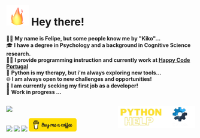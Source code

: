 
# <img alt="img" height="55" width="60" src="https://raw.githubusercontent.com/beckerfelipee/ImagesDB/main/Misc/fire.gif"> Hey there! 

🙋‍♂️ **My name is Felipe, but some people know me by "Kiko"...** <br>
🎓 **I have a degree in Psychology and a background in Cognitive Science research.** <br>
👨‍💻 **I provide programming instruction and currently work at [Happy Code Portugal](https://www.happycode.pt/)** <br>
🐍 **Python is my therapy, but i'm always exploring new tools...** <br>
🌐 **I am always open to new challenges and opportunities!** <br>
🌱 **I am currently seeking my first job as a developer!** <br>
🚀 **Work in progress ...** <br>

##

 <a href="https://beckerfelipee.github.io/GPTool-LandingPage/">
  <img align="right" alt="Gptool" height="60" width="80" src="https://raw.githubusercontent.com/beckerfelipee/ImagesDB/main/GPTool/GPToolLogo1.gif">
</a>
 <a href="https://cdn.discordapp.com/attachments/896421524200914954/1195015972772401192/Python_Help.pdf?ex=65b2745a&is=659fff5a&hm=044a9ba974a5642c0d7eda75435c11a4e1c2636831a38a9ce5d7b0789df57750&">
  <img align="right" alt="Python-help" height="60" src="https://raw.githubusercontent.com/beckerfelipee/ImagesDB/main/PythonHelp/PythonHelp.png">
</a>
<p align="left"> <img src="https://skillicons.dev/icons?i=github,pycharm,vscode,replit,py,css,html,js,nodejs"> </p>
<a href="https://cdn.discordapp.com/attachments/770989141134671925/1160196258691022888/Kikope_Discord.png?ex=6533c7f7&is=652152f7&hm=95c883607f5586049b244be135897da722efa19adeaa7f4a372595650b44147a&" target="_blank"><img 
height='36' src="https://img.shields.io/badge/Discord-7289DA?style=for-the-badge&logo=discord&logoColor=white" target="_blank"></a> 
<a href = "mailto:beckerfelipee@gmail.com"><img height='36' src="https://img.shields.io/badge/-Gmail-%23333?style=for-the-badge&logo=gmail&logoColor=white" target="_blank"></a>
<a href="https://www.linkedin.com/in/felipebeckersantos/" target="_blank"><img height='36' src="https://img.shields.io/badge/-LinkedIn-%230077B5?style=for-the-badge&logo=linkedin&logoColor=white" target="_blank"></a> 
<a href='https://www.buymeacoffee.com/beckerfelipee' target='_blank'><img height='36' style='border:0px;height:36px;' src='https://raw.githubusercontent.com/beckerfelipee/ImagesDB/main/Misc/BuyMeCoffee.png' border='0' alt='Buy Me a Coffee' /></a>


